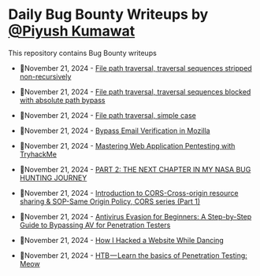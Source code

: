 # Daily Bug Bounty Writeups by [@Piyush Kumawat](https://twitter.com/piyush_supiy) 
This repository contains Bug Bounty writeups

<!-- BLOG-POST-LIST:START -->
 - 💯November 21, 2024 - [File path traversal, traversal sequences stripped non-recursively](https://medium.com/@Laxious8848/file-path-traversal-traversal-sequences-stripped-non-recursively-647780ace38e?source=rss------bug_bounty-5) 

 - 💯November 21, 2024 - [File path traversal, traversal sequences blocked with absolute path bypass](https://medium.com/@Laxious8848/file-path-traversal-traversal-sequences-blocked-with-absolute-path-bypass-b909ad161fa2?source=rss------bug_bounty-5) 

 - 💯November 21, 2024 - [File path traversal, simple case](https://medium.com/@Laxious8848/file-path-traversal-simple-case-d0dd8c493981?source=rss------bug_bounty-5) 

 - 💯November 21, 2024 - [Bypass Email Verification in Mozilla](https://0d-amr.medium.com/bypass-email-verification-in-mozilla-2ab45ac36c42?source=rss------bug_bounty-5) 

 - 💯November 21, 2024 - [Mastering Web Application Pentesting with TryhackMe](https://infosecwriteups.com/mastering-web-application-pentesting-with-tryhackme-24257ef182c5?source=rss------bug_bounty-5) 

 - 💯November 21, 2024 - [PART 2: THE NEXT CHAPTER IN MY NASA BUG HUNTING JOURNEY](https://rootxabit.medium.com/part-2-the-next-chapter-in-my-nasa-bug-hunting-journey-1d6338c5f017?source=rss------bug_bounty-5) 

 - 💯November 21, 2024 - [Introduction to CORS-Cross-origin resource sharing &amp; SOP-Same Origin Policy, CORS series &lpar;Part 1&rpar;](https://medium.com/@vipulparveenjain/introduction-to-cors-cross-origin-resource-sharing-sop-same-origin-policy-cors-series-part-1-149ad6f77cf6?source=rss------bug_bounty-5) 

 - 💯November 21, 2024 - [Antivirus Evasion for Beginners: A Step-by-Step Guide to Bypassing AV for Penetration Testers](https://medium.com/@verylazytech/antivirus-evasion-for-beginners-a-step-by-step-guide-to-bypassing-av-for-penetration-testers-e600de35be20?source=rss------bug_bounty-5) 

 - 💯November 21, 2024 - [How I Hacked a Website While Dancing](https://medium.com/@shaikhminhaz1975/how-i-hacked-a-website-while-dancing-22c3e1cd3431?source=rss------bug_bounty-5) 

 - 💯November 21, 2024 - [HTB — Learn the basics of Penetration Testing: Meow](https://medium.com/@febrywiji/htb-learn-the-basics-of-penetration-testing-meow-6158f97c3c6e?source=rss------bug_bounty-5) 
<!-- BLOG-POST-LIST:END -->
